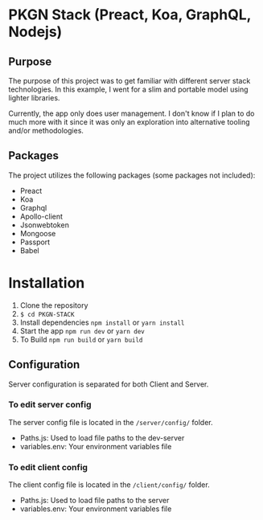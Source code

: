 # PKGN Stack (Preact, Koa, GraphQL, Nodejs)
## Purpose
The purpose of this project was to get familiar with different server stack technologies. In this example, I went for a slim and portable model using lighter libraries.

Currently, the app only does user management. I don't know if I plan to do much more with it since it was only an exploration into alternative tooling and/or methodologies.

## Packages
The project utilizes the following packages (some packages not included):
- Preact
- Koa
- Graphql
- Apollo-client
- Jsonwebtoken
- Mongoose
- Passport
- Babel

# Installation

1. Clone the repository
2. ```$ cd PKGN-STACK ```
3. Install dependencies
``` npm install ```
or
``` yarn install ```
4. Start the app
``` npm run dev ```
or
``` yarn dev ```
5. To Build
``` npm run build ```
or
``` yarn build ```

## Configuration
Server configuration is separated for both Client and Server.

### To edit server config
The server config file is located in the ```/server/config/``` folder.
- Paths.js: Used to load file paths to the dev-server
- variables.env: Your environment variables file

### To edit client config
The client config file is located in the ```/client/config/``` folder.
- Paths.js: Used to load file paths to the server
- variables.env: Your environment variables file

